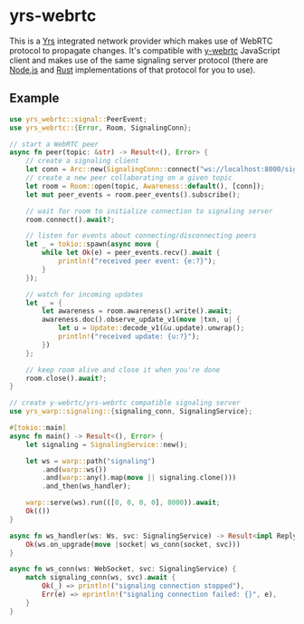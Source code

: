 # yrs-webrtc

This is a [Yrs](https://docs.rs/yrs/latest/yrs/) integrated network provider which makes use of WebRTC protocol to propagate changes.
It's compatible with [y-webrtc](https://github.com/yjs/y-webrtc) JavaScript client and makes use of the same signaling server protocol (there are  [Node.js](https://github.com/yjs/y-webrtc/blob/master/bin/server.js) and [Rust](https://github.com/y-crdt/yrs-warp/blob/master/src/signaling.rs) implementations of that protocol for you to use).

## Example

```rust
use yrs_webrtc::signal::PeerEvent;
use yrs_webrtc::{Error, Room, SignalingConn};

// start a WebRTC peer 
async fn peer(topic: &str) -> Result<(), Error> {
    // create a signaling client
    let conn = Arc::new(SignalingConn::connect("ws://localhost:8000/signaling").await?);
    // create a new peer collaborating on a given topic
    let room = Room::open(topic, Awareness::default(), [conn]);
    let mut peer_events = room.peer_events().subscribe();

    // wait for room to initialize connection to signaling server
    room.connect().await?;

    // listen for events about connecting/disconnecting peers
    let _ = tokio::spawn(async move {
        while let Ok(e) = peer_events.recv().await {
            println!("received peer event: {e:?}");
        }
    });

    // watch for incoming updates
    let _ = {
        let awareness = room.awareness().write().await;
        awareness.doc().observe_update_v1(move |txn, u| {
            let u = Update::decode_v1(&u.update).unwrap();
            println!("received update: {u:?}");
        })
    };

    // keep room alive and close it when you're done
    room.close().await?;
}

// create y-webrtc/yrs-webrtc compatible signaling server
use yrs_warp::signaling::{signaling_conn, SignalingService};

#[tokio::main]
async fn main() -> Result<(), Error> {
    let signaling = SignalingService::new();

    let ws = warp::path("signaling")
        .and(warp::ws())
        .and(warp::any().map(move || signaling.clone()))
        .and_then(ws_handler);

    warp::serve(ws).run(([0, 0, 0, 0], 8000)).await;
    Ok(())
}

async fn ws_handler(ws: Ws, svc: SignalingService) -> Result<impl Reply, Rejection> {
    Ok(ws.on_upgrade(move |socket| ws_conn(socket, svc)))
}

async fn ws_conn(ws: WebSocket, svc: SignalingService) {
    match signaling_conn(ws, svc).await {
        Ok(_) => println!("signaling connection stopped"),
        Err(e) => eprintln!("signaling connection failed: {}", e),
    }
}
```